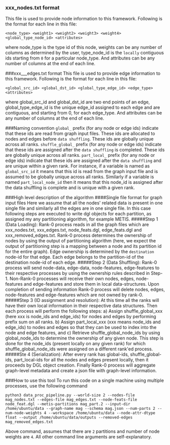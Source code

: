 ### xxx_nodes.txt format
This file is used to provide node information to this framework. Following is the format for each line in this file:
```
<node_type> <weight1> <weight2> <weight3> <weight4> <global_type_node_id> <attributes>
```
where node_type is the type id of this node, weights can be any number of columns as determined by the user, type_node_id is the `locally` contiguous ids starting from `0` for a particular node_type. And attributes can be any number of columns at the end of each line. 

###xxx___edges.txt format
This file is used to provide edge information to this framework. Following is the format for each line in this file:
```
<global_src_id> <global_dst_id> <global_type_edge_id> <edge_type> <attributes>
```
where global_src_id and global_dst_id are two end points of an edge, global_type_edge_id is the unique edge_id assigned to each edge and are contiguous, and starting from 0, for each edge_type. And attributes can be any number of columns at the end of each line. 

###Naming convention 
`global_` prefix (for any node or edge ids) indicate that these ids are read from graph input files. These ids are allocated to nodes and edges before `data shuffling`. These ids are globally unique across all ranks.
`shuffle_global_` prefix (for any node or edge ids) indicate that these ids are assigned after the `data shuffling` is completed. These ids are globally unique across all ranks.
`part_local_` prefix (for any node or edge ids) indicate that these ids are assigned after the `data shuffling` and are unique within a given rank.
For instance, if a variable is named as `global_src_id` it means that this id is read from the graph input file and is assumed to be globally unique across all ranks. Similarly if a variable is named `part_local_node_id`  then it means that this node_id is assigned after the data shuffling is complete and is unique with a given rank.

###High level description of the algorithm
####Single file format for graph input files
Here we assume that all the nodes' related data is present in one single file and similarly all the edges are in one single file. 
In this case following steps are executed to write dgl objects for each partition, as assigned my any partitioning algorithm, for example METIS. 
#####Step 1 (Data Loading):
Rank-0 process reads in all the graph files which are xxx_nodes.txt, xxx_edges.txt, node_feats.dgl, edge_feats.dgl and xxx_removed_edges.txt.
Rank-0 process determines the ownership of nodes by using the output of partitioning algorithm (here, we expect the output of partitioning step is a mapping between a node and its partition id for the entire graph). Edge ownership is determined by the `destination` node-id for that edge. Each edge belongs to the partition-id of the destination node-id of each edge. 
#####Step 2 (Data Shuffling):
Rank-0 process will send node-data, edge-data, node-features, edge-features to their respective processes by using the ownership rules described in Step-1. Non-Rank-0 processes will receive their own nodes, edges, node-features and edge-features and store them in local data-structures. Upon completion of sending information Rank-0 process will delete nodes, edges, node-features and edge-features which are not owned by rank-0. 
#####Step 3 (ID assignment and resolution): 
At this time all the ranks will have their own local information in their respective data structures. Then each process will perform the following steps: a) Assign shuffle_global_xxx (here xxx is node_ids and edge_ids) for nodes and edges by performing prefix sum on all ranks. b) Assign part_local_xxx (xxx means node_ids and edge_ids) to nodes and edges so that they can be used to index into the node and edge features, and c) Retrieve shuffle_global_node_ids by using global_node_ids to determine the ownership of any given node. This step is done for the node_ids (present locally on any given rank) for which shuffle_global_node_ids were assigned on a different rank'ed process.
#####Ste 4 (Serialization): 
After every rank has global-ids, shuffle_global-ids, part_local-ids for all the nodes and edges present locally, then it proceeds by DGL object creation. Finally Rank-0 process will aggregate graph-level metadata and create a json file with graph-level information. 

###How to use this tool
To run this code on a single machine using multiple processes, use the following command
```
python3 data_proc_pipeline.py --world-size 2 --nodes-file mag_nodes.txt --edges-file mag_edges.txt --node-feats-file node_feat.dgl --metis-partitions mag_part.2 --input-dir /home/ubuntu/data --graph-name mag --schema mag.json --num-parts 2 --num-node-weights 4 --workspace /home/ubuntu/data --node-attr-dtype float --output /home/ubuntu/data/outputs --removed-edges mag_removed_edges.txt
```
Above command, assumes that there are `2` partitions and number of node weights are `4`. All other command line arguments are self-explanatory.
